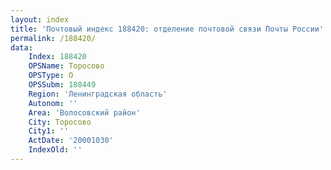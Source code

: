 ```yaml
---
layout: index
title: 'Почтовый индекс 188420: отделение почтовой связи Почты России'
permalink: /188420/
data:
    Index: 188420
    OPSName: Торосово
    OPSType: О
    OPSSubm: 188449
    Region: 'Ленинградская область'
    Autonom: ''
    Area: 'Волосовский район'
    City: Торосово
    City1: ''
    ActDate: '20001030'
    IndexOld: ''
---
```


